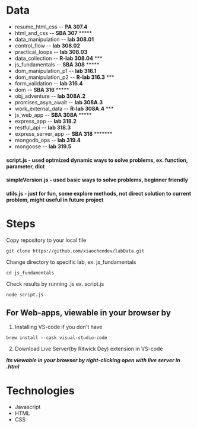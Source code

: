 # Data
- resume_html_css -- __PA 307.4__ 
- html_and_css -- __SBA 307__ *****
- data_manipulation -- __lab 308.01__
- control_flow -- __lab 308.02__
- practical_loops -- __lab 308.03__
- data_collection -- __R-lab 308.04__ ***
- js_fundamentals -- __SBA 308__ *****
- dom_manipulation_p1 -- __lab 316.1__
- dom_manipulation_p2 -- __R-lab 316.3__ ***
- form_validation -- __lab 316.4__
- dom -- __SBA 316__ ***** 
- obj_adventure -- __lab 308A.2__
- promises_asyn_await -- __lab 308A.3__
- work_external_data -- __R-lab 308A.4__ ***
- js_web_app -- __SBA 308A__ *****
- express_app -- __lab 318.2__
- restful_api -- __lab 318.3__
- express_server_app -- __SBA 318__ *******
- mongodb_ops -- __lab 319.4__
- mongoose -- __lab 319.5__ 


#### script.js - used optmized dynamic ways to solve problems, ex. function, parameter, dict
#### simpleVersion.js - used basic ways to solve problems, beginner friendly
#### utils.js  - just for fun, some explore methods, not direct solution to current problem, might useful in future project

# Steps
Copy repository to your local file

```
git clone https://github.com/xiaochendev/labData.git
```

Change directory to specific lab, ex. js_fundamentals
```
cd js_fundamentals
```

Check results by running .js ex. script.js 
```
node script.js
```

## For Web-apps, viewable in your browser by 

1. Installing VS-code if you don't have
```
brew install --cask visual-studio-code
```

2. Download Live Server(by Ritwick Dey) extension in VS-code

***Its viewable in your browser by right-clicking open with live server in .html***


# Technologies
- Javascript
- HTML
- CSS
